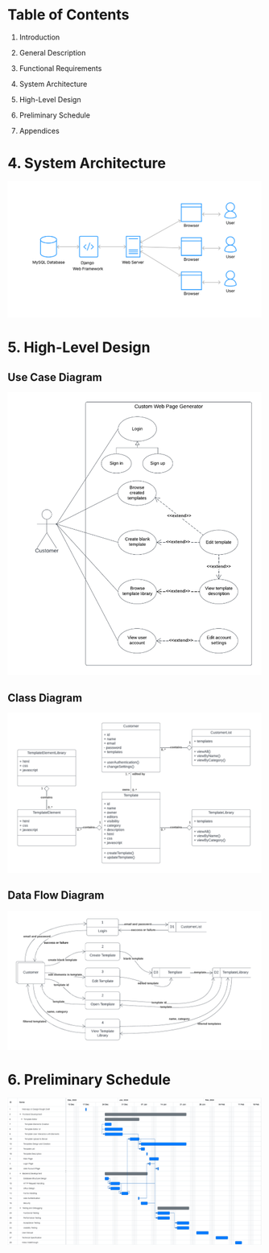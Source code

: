 # Table of Contents

1. Introduction

2. General Description

3. Functional Requirements

4. System Architecture

5. High-Level Design

6. Preliminary Schedule

7. Appendices

# 4. System Architecture

![System Architecture Diagram](diagrams/system_architecture.png)

# 5. High-Level Design

## Use Case Diagram
![Use Case Diagram](diagrams/use_case_diagram.png)

## Class Diagram
![Class Diagram](diagrams/class_diagram.png)

## Data Flow Diagram
![Data Flow Diagram](diagrams/data_flow_diagram.png)

# 6. Preliminary Schedule

![Gantt Chart](diagrams/gantt_chart.png)